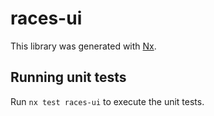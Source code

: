 # races-ui

This library was generated with [Nx](https://nx.dev).

## Running unit tests

Run `nx test races-ui` to execute the unit tests.
